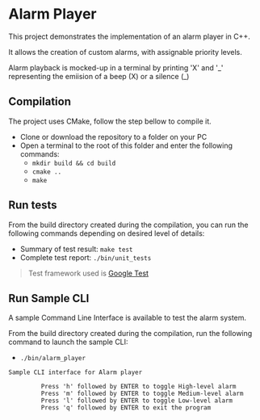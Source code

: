 # Alarm Player

This project demonstrates the implementation of an alarm player in C++.

It allows the creation of custom alarms, with assignable priority levels.

Alarm playback is mocked-up in a terminal by printing 'X' and '\_' representing the emiision of a beep (X) or a silence (\_)

## Compilation

The project uses CMake, follow the step bellow to compile it.
- Clone or download the repository to a folder on your PC
- Open a terminal to the root of this folder and enter the following commands:
    - `mkdir build && cd build`
    - `cmake ..`
    - `make`

## Run tests

From the build directory created during the compilation, you can run the following commands depending on desired level of details:
- Summary of test result: `make test`
- Complete test report: `./bin/unit_tests`

> Test framework used is [Google Test](https://code.google.com/p/googletest)

## Run Sample CLI

A sample Command Line Interface is available to test the alarm system.

From the build directory created during the compilation, run the following command to launch the sample CLI:
- `./bin/alarm_player`

```
Sample CLI interface for Alarm player

         Press 'h' followed by ENTER to toggle High-level alarm
         Press 'm' followed by ENTER to toggle Medium-level alarm
         Press 'l' followed by ENTER to toggle Low-level alarm
         Press 'q' followed by ENTER to exit the program
```
